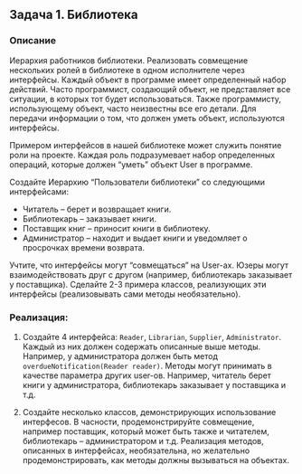 ## Задача 1. Библиотека
### Описание

Иерархия работников библиотеки. Реализовать совмещение нескольких ролей в библиотеке в одном исполнителе через интерфейсы. Каждый объект в программе имеет определенный набор действий. Часто программист, создающий объект, не представляет все ситуации, в которых тот будет использоваться. Также программисту, использующему объект, часто неизвестны все его детали. Для передачи информации о том, что должен уметь объект, используются интерфейсы.

Примером интерфейсов в нашей библиотеке может служить понятие роли на проекте. Каждая роль подразумевает набор определенных операций, которые должен “уметь” объект User в программе.

Создайте Иерархию “Пользователи библиотеки” со следующими интерфейсами:
* Читатель – берет и возвращает книги.
* Библиотекарь – заказывает книги.
* Поставщик книг – приносит книги в библиотеку.
* Администратор – находит и выдает книги и уведомляет о просрочках времени возврата.

Учтите, что интерфейсы могут “совмещаться” на User-ах. Юзеры могут взаимодействовать друг с другом (например, библиотекарь заказывает у поставщика). Сделайте 2-3 примера классов, реализующих эти интерфейсы (реализовывать сами методы необязательно).

### Реализация:
1. Создайте 4 интерфейса: `Reader`, `Librarian`, `Supplier`, `Administrator`. Каждый из них должен содержать описанные выше методы. Например, у администратора должен быть метод `overdueNotification(Reader reader)`. Методы могут принимать в качестве параметра других user-ов. Например, читатель берет книги у администратора, библиотекарь заказывает у поставщика и т.д.

2. Создайте несколько классов, демонстрирующих использование интерфесов. В часности, продемонстрируйте совмещение, например поставщик, который может быть также и читателем, библиотекарь – администратором и т.д. Реализация методов, описанных в интерфейсах, необязательна, но желательно продемонстрировать, как методы должны вызываться на объектах.
